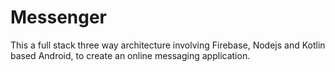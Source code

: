 # Messenger
This a full stack three way architecture involving Firebase, Nodejs and Kotlin based Android, to create an online messaging application. 
